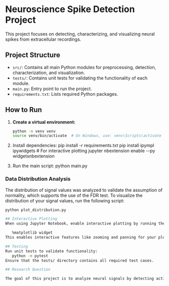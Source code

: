 # Neuroscience Spike Detection Project

This project focuses on detecting, characterizing, and visualizing neural spikes from extracellular recordings.

## Project Structure

- `src/`: Contains all main Python modules for preprocessing, detection, characterization, and visualization.
- `tests/`: Contains unit tests for validating the functionality of each module.
- `main.py`: Entry point to run the project.
- `requirements.txt`: Lists required Python packages.

## How to Run

1. **Create a virtual environment:**
   ```bash
   python -m venv venv
   source venv/bin/activate  # On Windows, use: venv\Scripts\activate


2. Install dependencies:
   pip install -r requirements.txt
pip install ipympl ipywidgets  # For interactive plotting
jupyter nbextension enable --py widgetsnbextension


3. Run the main script:
   python main.py

### Data Distribution Analysis

The distribution of signal values was analyzed to validate the assumption of normality, which supports the use of the FDR test. To visualize the distribution of your signal values, run the following script:

```bash
python plot_distribution.py

## Interactive Plotting
When using Jupyter Notebook, enable interactive plotting by running the following command inside a notebook cell:

   %matplotlib widget
This enables interactive features like zooming and panning for your plots.

## Testing
Run unit tests to validate functionality:
   python -m pytest
Ensure that the tests/ directory contains all required test cases.

## Research Question

The goal of this project is to analyze neural signals by detecting action potentials (spikes), characterizing their properties, and visualizing the results.

